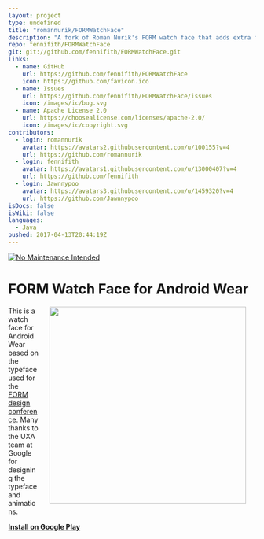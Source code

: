 ```yaml
---
layout: project
type: undefined
title: "romannurik/FORMWatchFace"
description: "A fork of Roman Nurik's FORM watch face that adds extra features for Android Wear 2.0."
repo: fennifith/FORMWatchFace
git: git://github.com/fennifith/FORMWatchFace.git
links:
  - name: GitHub
    url: https://github.com/fennifith/FORMWatchFace
    icon: https://github.com/favicon.ico
  - name: Issues
    url: https://github.com/fennifith/FORMWatchFace/issues
    icon: /images/ic/bug.svg
  - name: Apache License 2.0
    url: https://choosealicense.com/licenses/apache-2.0/
    icon: /images/ic/copyright.svg
contributors:
  - login: romannurik
    avatar: https://avatars2.githubusercontent.com/u/100155?v=4
    url: https://github.com/romannurik
  - login: fennifith
    avatar: https://avatars1.githubusercontent.com/u/13000407?v=4
    url: https://github.com/fennifith
  - login: Jawnnypoo
    avatar: https://avatars3.githubusercontent.com/u/1459320?v=4
    url: https://github.com/Jawnnypoo
isDocs: false
isWiki: false
languages:
  - Java
pushed: 2017-04-13T20:44:19Z
---
```


[![No Maintenance Intended](http://unmaintained.tech/badge.svg)](http://unmaintained.tech/)

FORM Watch Face for Android Wear
================================

<img src="https://github.com/romannurik/FORMWatchFace/raw/master/art/feature.png" width="400" align="right" hspace="20">

This is a watch face for Android Wear based on the typeface used for the [FORM design conference](http://www.google.com/design/form). Many thanks to the UXA team at Google for designing the typeface and animations.

**[Install on Google Play](https://play.google.com/store/apps/details?id=net.nurik.roman.formwatchface)**

